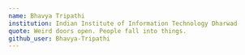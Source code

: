 ```yaml
---
name: Bhavya Tripathi
institution: Indian Institute of Information Technology Dharwad
quote: Weird doors open. People fall into things.
github_user: Bhavya-Tripathi
---
```


